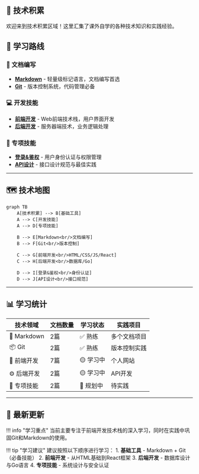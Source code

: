 ## 🧠 技术积累

欢迎来到技术积累区域！这里汇集了课外自学的各种技术知识和实践经验。

## 🎯 学习路线

### 📝 文档编写
- **[Markdown](markdown/index.md)** - 轻量级标记语言，文档编写首选
- **[Git](git/index.md)** - 版本控制系统，代码管理必备

### 💻 开发技能
- **[前端开发](前端/index.md)** - Web前端技术栈，用户界面开发
- **[后端开发](后端/index.md)** - 服务器端技术，业务逻辑处理

### 🔐 专项技能
- **[登录&鉴权](登录&鉴权.md)** - 用户身份认证与权限管理
- **[API设计](api的制定.md)** - 接口设计规范与最佳实践

---

## 🗺️ 技术地图

```mermaid
graph TB
    A[技术积累] --> B[基础工具]
    A --> C[开发技能]
    A --> D[专项技能]
    
    B --> E[Markdown<br/>文档编写]
    B --> F[Git<br/>版本控制]
    
    C --> G[前端开发<br/>HTML/CSS/JS/React]
    C --> H[后端开发<br/>数据库/Go]
    
    D --> I[登录&鉴权<br/>身份认证]
    D --> J[API设计<br/>接口规范]
```

---

## 📊 学习统计

| 技术领域 | 文档数量 | 学习状态 | 实践项目 |
|----------|----------|----------|----------|
| 📝 Markdown | 2篇 | ✅ 熟练 | 多个文档项目 |
| 📦 Git | 2篇 | ✅ 熟练 | 版本控制实践 |
| 🎨 前端开发 | 7篇 | 🟡 学习中 | 个人网站 |
| ⚙️ 后端开发 | 2篇 | 🟡 学习中 | API开发 |
| 🔐 专项技能 | 2篇 | 🔵 规划中 | 待实践 |

---

## 🚀 最新更新

!!! info "学习重点"
    当前主要专注于前端开发技术栈的深入学习，同时在实践中巩固Git和Markdown的使用。

!!! tip "学习建议"
    建议按照以下顺序进行学习：
    1. **基础工具** - Markdown + Git（必备技能）
    2. **前端开发** - 从HTML基础到React框架
    3. **后端开发** - 数据库设计与Go语言
    4. **专项技能** - 系统设计与安全认证 